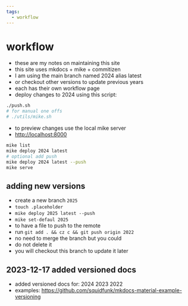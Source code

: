 ```yaml
---
tags:
  - workflow 
---
```

# workflow

- these are my notes on maintaining this site
- this site uses mkdocs + mike + commitizen
- I am using the main branch named 2024 alias latest
- or checkout other versions to update previous years
- each has their own workflow page
- deploy changes to 2024 using this script:

```sh
./push.sh
# for manual one offs
# ./utils/mike.sh
```

- to preview changes use the local mike server
- <http://localhost:8000>

```sh
mike list
mike deploy 2024 latest
# optional add push
mike deploy 2024 latest --push
mike serve
```

## adding new versions

- create a new branch `2025`
- `touch .placeholder`
- `mike deploy 2025 latest --push`
- `mike set-defaul 2025`
- to have a file to push to the remote
- run `git add . && cz c && git push origin 2022`
- no need to merge the branch but you could
- do not delete it
- you will checkout this branch to update it later

## 2023-12-17 added versioned docs

- added versioned docs for: 2024 2023 2022
- examples: <https://github.com/squidfunk/mkdocs-material-example-versioning>
